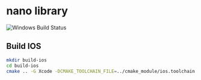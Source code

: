 # nano library

![Windows Build Status](https://github.com/lyLoveSharon/nano/workflows/Windows/badge.svg)

## Build IOS

```bash
mkdir build-ios
cd build-ios
cmake .. -G Xcode -DCMAKE_TOOLCHAIN_FILE=../cmake_module/ios.toolchain.cmake -DPLATFORM=OS64
```
